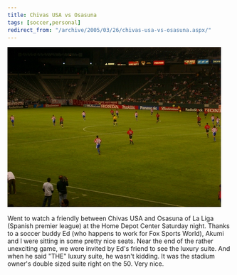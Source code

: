 ```yaml
---
title: Chivas USA vs Osasuna
tags: [soccer,personal]
redirect_from: "/archive/2005/03/26/chivas-usa-vs-osasuna.aspx/"
---
```


![Chivas vs Osasuna soccer game](/images/ChivasGame.jpg "Chivas vs Osasuna")

Went to watch a friendly between Chivas USA and Osasuna of La Liga (Spanish premier league) at the Home Depot Center Saturday night. Thanks to a soccer buddy Ed (who happens to work for Fox Sports World), Akumi and I were sitting in some pretty nice seats.
Near the end of the rather unexciting game, we were invited by Ed's friend to see the luxury suite. And when he said "THE" luxury suite, he wasn't kidding. It was the stadium owner's double sized suite right on the 50. Very nice.
 


